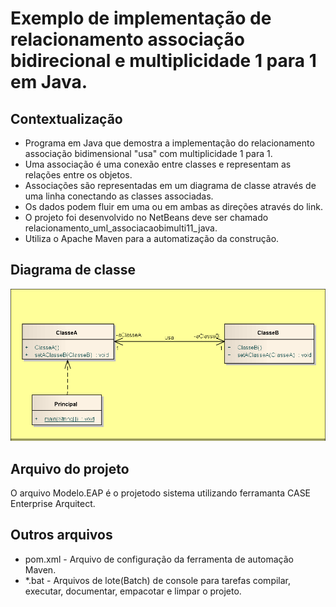 # Exemplo de implementação de relacionamento associação bidirecional e multiplicidade 1 para 1 em Java.

## Contextualização

- Programa em Java que demostra a implementação do relacionamento associação bidimensional "usa" com multiplicidade 1 para 1.<br>
- Uma associação é uma conexão entre classes e representam as relações entre os objetos.<br>
- Associações são representadas em um diagrama de classe através de uma linha conectando as classes associadas.<br>
- Os dados podem fluir em uma ou em ambas as direções através do link.<br>
- O projeto foi desenvolvido no NetBeans deve ser chamado relacionamento_uml_associacaobimulti11_java.<br>
- Utiliza o Apache Maven para a automatização da construção.<br>

## Diagrama de classe

![Diagrama de classe](diagramadeclasse.png)

## Arquivo do projeto

O arquivo Modelo.EAP é o projetodo sistema utilizando ferramanta CASE Enterprise Arquitect.

## Outros arquivos

- pom.xml - Arquivo de configuração da ferramenta de automação Maven.
- *.bat - Arquivos de lote(Batch) de console para tarefas compilar, executar, documentar, empacotar e limpar o projeto.